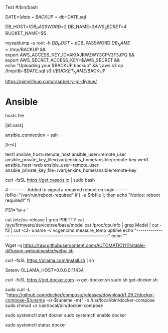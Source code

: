 Test
#/bin/bash

DATE=$(date +%H-%M-%S)
BACKUP=db-$DATE.sql

DB_HOST=$1
DB_PASSWORD=$2
DB_NAME=$3
AWS_SECRET=$4
BUCKET_NAME=$5

mysqldump -u root -h $DB_HOST -p$DB_PASSWORD $DB_NAME > /tmp/$BACKUP && \
export AWS_ACCESS_KEY_ID=AKIAJRWZWY3CPV3F3JPQ && \
export AWS_SECRET_ACCESS_KEY=$AWS_SECRET && \
echo "Uploading your $BACKUP backup" && \
aws s3 cp /tmp/db-$DATE.sql s3://$BUCKET_NAME/$BACKUP


 https://pimylifeup.com/raspberry-pi-diyhue/

# Ansible
hosts file

[all:vars]

ansible_connection = ssh

[test]

test1 ansible_host=remote_host ansible_user=remote_user ansible_private_key_file=/var/jenkins_home/ansible/remote-key
web1 ansible_host=web ansible_user=remote_user ansible_private_key_file=/var/jenkins_home/ansible/remote-key
 



curl -fsSL https://get.casaos.io | sudo bash


#--------- Added to signal a required reboot on login ------
rbfile="/var/run/reboot-required"
if [ -e $rbfile ]; then
  echo "Notice: reboot required!"
fi

PS1='\w-> '

cat /etc/os-release | grep PRETTY
cat /sys/firmware/devicetree/base/model
cat /proc/cpuinfo | grep Model | cut -f3 | cut -c3-
uname -v
vcgencmd measure_temp
uptime
echo "----------------------------------------------------------------"
echo ""


  
Wget -q https://raw.githubusercontent.com/AUTOMATIC1111/stable-diffusion-webui/master/webui.sh

curl -fsSL https://ollama.com/install.sh | sh

Setenv OLLAMA_HOST=0.0.0.0:11434

curl -fsSL https://get.docker.com -o get-docker.sh
sudo sh get-docker.sh

sudo curl -L "https://github.com/docker/compose/releases/download/1.29.2/docker-compose-$(uname -s)-$(uname -m)" -o /usr/local/bin/docker-compose
sudo chmod +x /usr/local/bin/docker-compose


sudo systemctl start docker
sudo systemctl enable docker

sudo systemctl status docker

